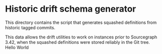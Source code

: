 # Historic drift schema generator

This directory contains the script that generates squashed definitions from historic tagged commits.

This data allows the drift utilities to work on instances prior to Sourcegraph 3.42, when the squashed definitions were stored reliably in the Git tree.
Hello World
